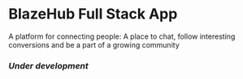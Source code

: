 # BlazeHub Full Stack App

A platform for connecting people: A place to chat, follow interesting conversions and be a part of a growing community

### _Under development_
